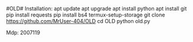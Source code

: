 #OLD#
Installation:
apt update
apt upgrade
apt install python
apt install git
pip install requests
pip install bs4
termux-setup-storage
git clone https://github.com/MrUser-404/OLD
cd OLD
python old.py

Mdp: 2007119
